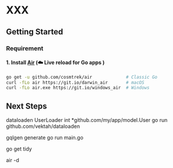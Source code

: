 # XXX

## Getting Started

### Requirement

#### 1. Install [Air](https://github.com/cosmtrek/air) (☁️ Live reload for Go apps )

```sh
go get -u github.com/cosmtrek/air             # Classic Go
curl -fLo air https://git.io/darwin_air       # macOS
curl -fLo air.exe https://git.io/windows_air  # Windows
```

## Next Steps

dataloaden UserLoader int \*github.com/my/app/model.User
go run github.com/vektah/dataloaden

gqlgen generate
go run main.go

go get tidy


air -d